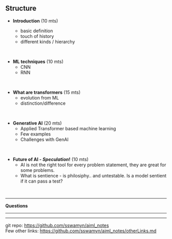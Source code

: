 ## Structure 

* __Introduction__    (10 mts)

  - basic definition 
  - touch of history
  - different kinds / hierarchy 
 <br>
 
* __ML techniques__ (10 mts)
  - CNN
  - RNN 

<br>

* __What are transformers__  (15 mts)
  - evolution from ML 
  - distinction/difference 

<br>

* __Generative AI__   (20 mts)
  - Applied Transformer based machine learning
  - Few examples 
  - Challenges with GenAI
  
<br>        

* __Future of AI - _Speculation_!__ (10 mts)
     - AI is not the right tool for every problem statement, they are great for some problems. 
    - What is sentience - is philosiphy.. and untestable. Is a model sentient if it can pass a test? 
        
<br> <hr>

__Questions__ 

<hr> <hr>

git repo: <https://github.com/sswamyn/aiml_notes> <br> 
Few other links: <https://github.com/sswamyn/aiml_notes/otherLinks.md> 




